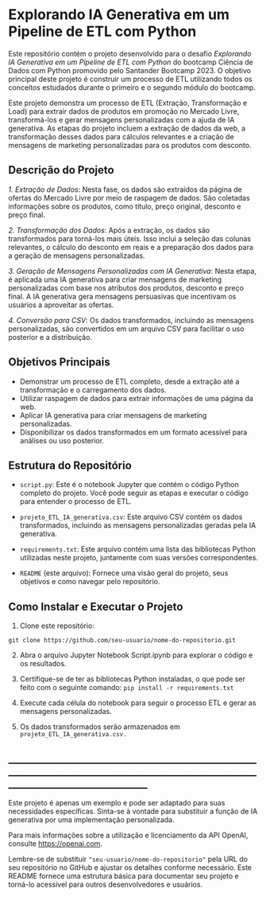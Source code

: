 
# Explorando IA Generativa em um Pipeline de ETL com Python

Este repositório contém o projeto desenvolvido para o desafio *Explorando IA Generativa em um Pipeline de ETL com Python* do bootcamp Ciência de Dados com Python promovido pelo Santander Bootcamp 2023. O objetivo principal deste projeto é construir um processo de ETL utilizando todos os conceitos estudados durante o primeiro e o segundo módulo do bootcamp.

Este projeto demonstra um processo de ETL (Extração, Transformação e Load) para extrair dados de produtos em promoção no Mercado Livre, transformá-los e gerar mensagens personalizadas com a ajuda de IA generativa. As etapas do projeto incluem a extração de dados da web, a transformação desses dados para cálculos relevantes e a criação de mensagens de marketing personalizadas para os produtos com desconto.


## Descrição do Projeto
*1. Extração de Dados*: Nesta fase, os dados são extraídos da página de ofertas do Mercado Livre por meio de raspagem de dados. São coletadas informações sobre os produtos, como título, preço original, desconto e preço final.

*2. Transformação dos Dados*:
Após a extração, os dados são transformados para torná-los mais úteis. Isso inclui a seleção das colunas relevantes, o cálculo do desconto em reais e a preparação dos dados para a geração de mensagens personalizadas.

*3. Geração de Mensagens Personalizadas com IA Generativa*:
Nesta etapa, é aplicada uma IA generativa para criar mensagens de marketing personalizadas com base nos atributos dos produtos, desconto e preço final. A IA generativa gera mensagens persuasivas que incentivam os usuários a aproveitar as ofertas.

*4. Conversão para CSV*: 
Os dados transformados, incluindo as mensagens personalizadas, são convertidos em um arquivo CSV para facilitar o uso posterior e a distribuição.

## Objetivos Principais
- Demonstrar um processo de ETL completo, desde a extração até a transformação e o carregamento dos dados.
- Utilizar raspagem de dados para extrair informações de uma página da web.
- Aplicar IA generativa para criar mensagens de marketing personalizadas.
- Disponibilizar os dados transformados em um formato acessível para análises ou uso posterior.

## Estrutura do Repositório
- `script.py`: Este é o notebook Jupyter que contém o código Python completo do projeto. Você pode seguir as etapas e executar o código para entender o processo de ETL.

- `projeto_ETL_IA_generativa.csv`: Este arquivo CSV contém os dados transformados, incluindo as mensagens personalizadas geradas pela IA generativa.

-  `requirements.txt`: Este arquivo contém uma lista das bibliotecas Python utilizadas neste projeto, juntamente com suas versões correspondentes.

- `README` (este arquivo): Fornece uma visão geral do projeto, seus objetivos e como navegar pelo repositório.
## Como Instalar e Executar o Projeto

1. Clone este repositório:

`git clone https://github.com/seu-usuario/nome-do-repositorio.git`

2. Abra o arquivo Jupyter Notebook Script.ipynb para explorar o código e os resultados.

3. Certifique-se de ter as bibliotecas Python instaladas, o que pode ser feito com o seguinte comando:
`pip install -r requirements.txt`

4. Execute cada célula do notebook para seguir o processo ETL e gerar as mensagens personalizadas.

5. Os dados transformados serão armazenados em `projeto_ETL_IA_generativa.csv.`

##   ________________________________________________________________________________________________________________________________
Este projeto é apenas um exemplo e pode ser adaptado para suas necessidades específicas. Sinta-se à vontade para substituir a função de IA generativa por uma implementação personalizada.

Para mais informações sobre a utilização e licenciamento da API OpenAI, consulte https://openai.com.


Lembre-se de substituir `"seu-usuario/nome-do-repositorio"` pela URL do seu repositório no GitHub e ajustar os detalhes conforme necessário. Este README fornece uma estrutura básica para documentar seu projeto e torná-lo acessível para outros desenvolvedores e usuários.
